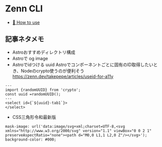 # Zenn CLI

* [📘 How to use](https://zenn.dev/zenn/articles/zenn-cli-guide)

## 記事ネタメモ

- Astroおすすめディレクトリ構成
- Astroで og image
- Astroでidつける uuid Astroでコンポーネントごとに固有のID取得したいとき、Nodeのcrypto使うのが便利そう
https://zenn.dev/takepepe/articles/useid-for-a11y

```astro
---
import {randomUUID} from 'crypto';
const uuid =randomUUID();
---
<select id={`${uuid}-tab1`}>
</select>
```

- CSS三角形令和最新版

```
mask-image: url('data:image/svg+xml;charset=UTF-8,<svg xmlns="http://www.w3.org/2000/svg" version="1.1" viewBox="0 0 2 1" preserveAspectRatio="none"><path d="M0,0 L1,1 L2,0 Z"/></svg>');
background-color: #000;
```
